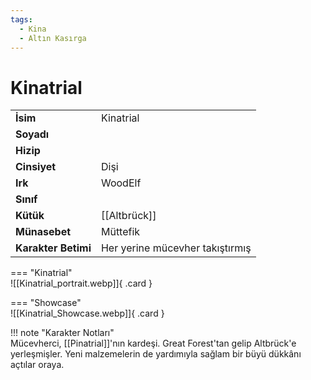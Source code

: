 ```yaml
---
tags:
  - Kina
  - Altın Kasırga
---  
```

# Kinatrial   
  
<div class="grid" markdown>  
  
|  |  |  
|---|---|  
| **İsim** | Kinatrial |  
| **Soyadı** |  |  
| **Hizip** |  |  
| **Cinsiyet** | Dişi |  
| **Irk** | WoodElf |  
| **Sınıf** |  |  
| **Kütük** | [[Altbrück]] |  
| **Münasebet** | Müttefik |  
| **Karakter Betimi** | Her yerine mücevher takıştırmış |  
  
  
=== "Kinatrial"  
	![[Kinatrial_portrait.webp]]{ .card }  
  
=== "Showcase"  
	![[Kinatrial_Showcase.webp]]{ .card }  
  
</div>  
  
!!! note "Karakter Notları"  
	Mücevherci, [[Pinatrial]]'nın kardeşi. Great Forest'tan gelip Altbrück'e yerleşmişler. Yeni malzemelerin de yardımıyla sağlam bir büyü dükkânı açtılar oraya.  
	